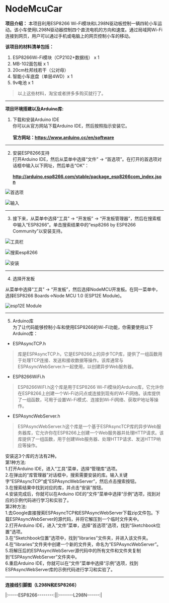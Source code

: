 # NodeMcuCar
**项目介绍：** 
本项目利用ESP8266 Wi-Fi模块和L298N驱动板控制一辆四轮小车运动。该小车使用L298N驱动器控制四个直流电机的方向和速度。通过局域网Wi-Fi连接到网页，用户可以通过手机或电脑上的网页控制小车的移动。  

**该项目的材料清单包括：**
1.  ESP8266Wi-Fi模块（CP2102+数据线） x 1 
2.  MB-102面包板 x 1
3.  20cm杜邦线若干（公对母）
4.  智能小车底盘（单层4WD）x 1
5.  9v电池 x 1
> 以上这些材料，淘宝或者拼多多购买就行了。

------------
**项目环境搭建以及Arduino库:**
1. 下载和安装Arduino IDE  
你可以从官方网站下载Arduino IDE，然后按照指示安装它。  
</br>**官方网站：https://www.arduino.cc/en/software**  

---
2. 安装ESP8266支持  
打开Arduino IDE，然后从菜单中选择“文件” -> “首选项”。在打开的首选项对话框中输入以下网址，然后单击“OK”：  
</br>**http://arduino.esp8266.com/stable/package_esp8266com_index.json**  
  
![首选项](https://i0.wp.com/randomnerdtutorials.com/wp-content/uploads/2019/07/Install-ESP8266-Board-add-on-in-Arduino-IDE-open-preferences.png?w=197&quality=100&strip=all&ssl=1)
  
![输入](https://i0.wp.com/randomnerdtutorials.com/wp-content/uploads/2019/07/Install-ESP8266-Board-add-on-in-Arduino-IDE-enter-URL.png?w=722&quality=100&strip=all&ssl=1)  

---

3.    接下来，从菜单中选择“工具” -> “开发板” -> “开发板管理器”，然后在搜索框中输入“ESP8266”。单击搜索结果中的“esp8266 by ESP8266 Community”以安装支持。


![工具栏](https://i0.wp.com/randomnerdtutorials.com/wp-content/uploads/2019/07/Install-ESP8266-Board-add-on-in-Arduino-IDE-open-boards-manager.png?w=671&quality=100&strip=all&ssl=1)  

![搜索esp8266](https://i0.wp.com/randomnerdtutorials.com/wp-content/uploads/2019/07/Install-ESP8266-Board-add-on-in-Arduino-IDE-search-ESP8266.png?w=786&quality=100&strip=all&ssl=1)  

![安装](https://i0.wp.com/randomnerdtutorials.com/wp-content/uploads/2019/07/ESP8266-Board-add-on-in-Arduino-IDE-installed.png?w=786&quality=100&strip=all&ssl=1)  

---

4.    选择开发板

从菜单中选择“工具” -> “开发板”，然后选择NodeMCU开发板。在同一菜单中，选择ESP8266 Boards->Node MCU 1.0 (ESP12E Module)。  

![esp12E Module](https://i0.wp.com/randomnerdtutorials.com/wp-content/uploads/2019/07/Install-ESP8266-Board-add-on-in-Arduino-IDE-select-board.png?w=669&quality=100&strip=all&ssl=1)  

---

5.    Arduino库  
为了让代码能够控制小车和使用ESP8266的Wi-Fi功能，你需要使用以下Arduino库：  
* ESPAsyncTCP.h   
> 库是ESPAsyncTCP.h，它是ESP8266上的异步TCP库，提供了一组函数用于处理TCP连接、发送和接收数据等操作。该库通常与ESPAsyncWebServer.h一起使用，以创建异步Web服务器。
* ESP8266WiFi.h   
> ESP8266WiFI.h这个库是用于ESP8266 Wi-Fi模块的Arduino库，它允许你在ESP8266上创建一个Wi-Fi访问点或连接到现有的Wi-Fi网络。该库提供了一组函数，可用于设置Wi-Fi模式、连接到Wi-Fi网络、获取IP地址等操作。
* ESPAsyncWebServer.h  
> ESPAsyncWebServer.h这个库是一个基于ESPAsyncTCP库的异步Web服务器库，它允许你在ESP8266上创建一个Web服务器并处理HTTP请求。该库提供了一组函数，用于创建Web服务器、处理HTTP请求、发送HTTP响应等操作。

安装这3个库的方法有2种。  
第1种方法:  
1.打开Arduino IDE，进入“工具”菜单，选择“管理库”选项。  
2.在弹出的“库管理器”对话框中，搜索需要安装的库。输入关键字“ESPAsyncTCP”或“ESPAsyncWebServer”，然后点击搜索按钮。  
3.在搜索结果中找到对应的库，并点击“安装”按钮。  
4.安装完成后，你就可以在Arduino IDE的“文件”菜单中选择“示例”选项，找到对应的示例代码进行学习和实验了。  
第2种方法:  
1.去Google直接搜索ESPAsyncTCP和ESPAsyncWebServer下载zip文件包。下载ESPAsyncWebServer的源代码，并将它解压到一个临时文件夹中。  
2.打开Arduino IDE，进入“文件”菜单，选择“首选项”选项，找到“Sketchbook位置”选项。  
3.在“Sketchbook位置”选项中，找到“libraries”文件夹，并进入该文件夹。  
4.在“libraries”文件夹中创建一个新的文件夹，命名为“ESPAsyncWebServer”。  
5.将解压后的ESPAsyncWebServer源代码中的所有文件和文件夹复制到“ESPAsyncWebServer”文件夹中。  
6.重启Arduino IDE，你就可以在“文件”菜单中选择“示例”选项，找到ESPAsyncWebServer库的示例代码进行学习和实验了。  

----

**连接线引脚图（L298N和ESP8266）**  
  
 |:-----ESP8266--------:||:-------L298N------:|

